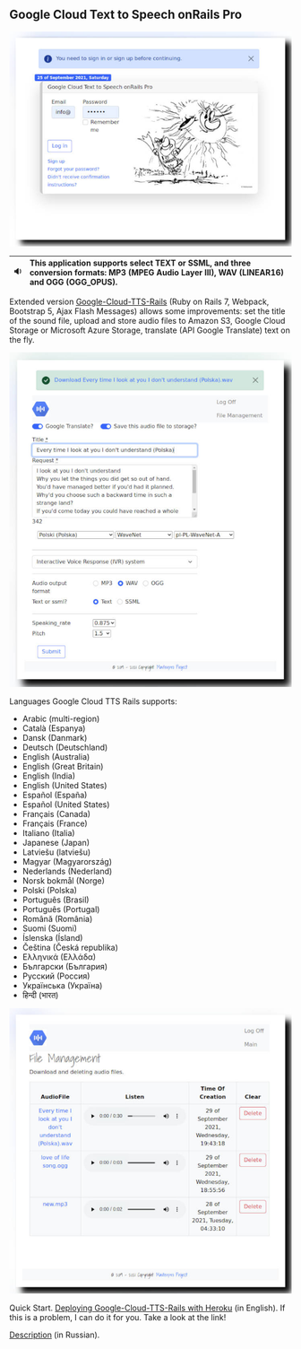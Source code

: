 ## Google Cloud Text to Speech onRails Pro

![Google Cloud Text to Speech onRails Pro](https://github.com/cmirnow/Google-Cloud-Text-to-Speech-Pro/blob/master/public/images/login.jpg)

:sound: | This application supports select TEXT or SSML, and three conversion formats: MP3 (MPEG Audio Layer III), WAV (LINEAR16) and OGG (OGG_OPUS).
:---: | :---  

Extended version [Google-Cloud-TTS-Rails](https://github.com/cmirnow/Google-Cloud-TTS-Rails) (Ruby on Rails 7, Webpack, Bootstrap 5, Ajax Flash Messages) allows some improvements: set the title of the sound file, upload and store audio files to Amazon S3, Google Cloud Storage or Microsoft Azure Storage, translate (API Google Translate) text on the fly.

![Google Cloud TTS Rails Pro](https://github.com/cmirnow/Google-Cloud-Text-to-Speech-Pro/blob/master/public/images/main.jpg)

Languages Google Cloud TTS Rails supports:
- Arabic (multi-region)
- Català (Espanya)
- Dansk (Danmark)
- Deutsch (Deutschland)
- English (Australia)
- English (Great Britain)
- English (India)
- English (United States)
- Español (España)
- Español (United States)
- Français (Canada)
- Français (France)
- Italiano (Italia)
- Japanese (Japan)
- Latviešu (latviešu)
- Magyar (Magyarország)
- Nederlands (Nederland)
- Norsk bokmål (Norge)
- Polski (Polska)
- Português (Brasil)
- Português (Portugal)
- Română (România)
- Suomi (Suomi)
- Íslenska (Ísland)
- Čeština (Česká republika)
- Ελληνικά (Ελλάδα)
- Български (България)
- Русский (Россия)
- Українська (Україна)
- हिन्दी (भारत)

![Google Cloud TTS Rails Pro](https://github.com/cmirnow/Google-Cloud-Text-to-Speech-Pro/blob/master/public/images/file_management.jpg)

Quick Start. [Deploying Google-Cloud-TTS-Rails with Heroku](https://masterpro.ws/deploying-google-cloud-tts-rails-with-heroku) (in English). If this is a problem, I can do it for you. Take a look at the link!

[Description](https://masterpro.ws/google-cloud-text-to-speech-onrails-pro) (in Russian).
